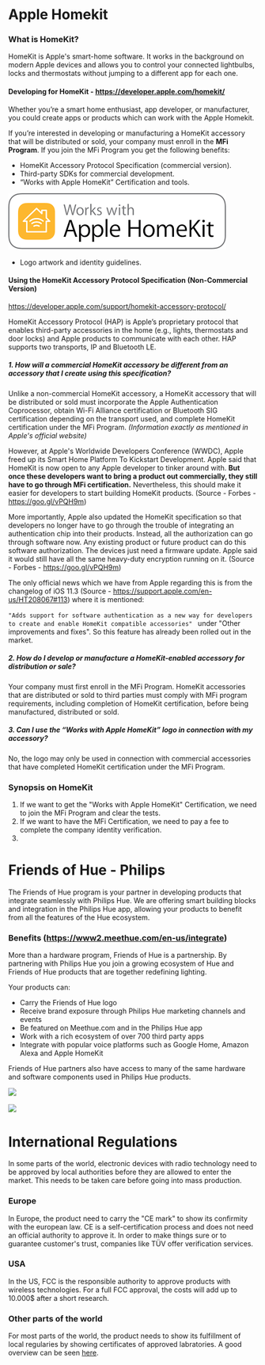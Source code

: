 # Apple Homekit


### What is HomeKit?
HomeKit is Apple's smart-home software. It works in the background on modern Apple devices and allows you to control your connected lightbulbs, locks and thermostats without jumping to a different app for each one.

#### Developing for HomeKit - https://developer.apple.com/homekit/
Whether you’re a smart home enthusiast, app developer, or manufacturer, you could create apps or products which can work with the Apple Homekit.

If you’re interested in developing or manufacturing a HomeKit accessory that will be distributed or sold, your company must enroll in the **MFi Program**. If you join the MFi Program you get the following benefits:


- HomeKit Accessory Protocol Specification (commercial version).
- Third-party SDKs for commercial development.
- “Works with Apple HomeKit” Certification and tools.

![](images/workswithapplehomekit.jpg)
- Logo artwork and identity guidelines.

#### Using the HomeKit Accessory Protocol Specification (Non-Commercial Version)
https://developer.apple.com/support/homekit-accessory-protocol/

HomeKit Accessory Protocol (HAP) is Apple’s proprietary protocol that enables third-party accessories in the home (e.g., lights, thermostats and door locks) and Apple products to communicate with each other. HAP supports two transports, IP and Bluetooth LE.

##### 1. How will a commercial HomeKit accessory be different from an accessory that I create using this specification?

Unlike a non-commercial HomeKit accessory, a HomeKit accessory that will be distributed or sold must incorporate the Apple Authentication Coprocessor, obtain Wi-Fi Alliance certification or Bluetooth SIG certification depending on the transport used, and complete HomeKit certification under the MFi Program. _(Information exactly as mentioned in Apple's official website)_

However, at Apple's Worldwide Developers Conference (WWDC), Apple freed up its Smart Home Platform To Kickstart Development. Apple said that HomeKit is now open to any Apple developer to tinker around with. **But once these developers want to bring a product out commercially, they still have to go through MFi certification.** Nevertheless, this should make it easier for developers to start building HomeKit products. (Source - Forbes - https://goo.gl/vPQH9m)

More importantly, Apple also updated the HomeKit specification so that developers no longer have to go through the trouble of integrating an authentication chip into their products. Instead, all the authorization can go through software now. Any existing product or future product can do this software authorization. The devices just need a firmware update. Apple said it would still have all the same heavy-duty encryption running on it. (Source - Forbes - https://goo.gl/vPQH9m)

The only official news which we have from Apple regarding this is from the changelog of iOS 11.3 (Source - https://support.apple.com/en-us/HT208067#113) where it is mentioned:

```"Adds support for software authentication as a new way for developers to create and enable HomeKit compatible accessories" ```
under "Other improvements and fixes". So this feature has already been rolled out in the market.

##### 2. How do I develop or manufacture a HomeKit-enabled accessory for distribution or sale?
Your company must first enroll in the MFi Program. HomeKit accessories that are distributed or sold to third parties must comply with MFi program requirements, including completion of HomeKit certification, before being manufactured, distributed or sold.
##### 3. Can I use the “Works with Apple HomeKit” logo in connection with my accessory?
No, the logo may only be used in connection with commercial accessories that have completed HomeKit certification under the MFi Program.

### Synopsis on HomeKit
1. If we want to get the "Works with Apple HomeKit" Certification, we need to join the MFi Program and clear the tests.
2. If we want to have the MFi Certification, we need to pay a fee to complete the company identity verification.
3.



# Friends of Hue - Philips

The Friends of Hue program is your partner in developing products that integrate seamlessly with Philips Hue. We are offering smart building blocks and integration in the Philips Hue app, allowing your products to benefit from all the features of the Hue ecosystem.

### Benefits (https://www2.meethue.com/en-us/integrate)

More than a hardware program, Friends of Hue is a partnership. By partnering with Philips Hue you join a growing ecosystem of Hue and Friends of Hue products that are together redefining lighting.

Your products can:

- Carry the Friends of Hue logo
- Receive brand exposure through Philips Hue marketing channels and events
- Be featured on Meethue.com and in the Philips Hue app
- Work with a rich ecosystem of over 700 third party apps
- Integrate with popular voice platforms such as Google Home, Amazon Alexa and Apple HomeKit

Friends of Hue partners also have access to many of the same hardware and software components used in Philips Hue products.

![](images/friendsofhuebenefits.png)

![](images/friendsofhuebenefits2.png)


# International Regulations

In some parts of the world, electronic devices with radio technology need to be approved by local authorities before they are allowed to enter the market. This needs to be taken care before going into mass production.

### Europe
In Europe, the product need to carry the "CE mark" to show its confirmity with the european law. CE is a self-certification process and does not need an official authority to approve it.
In order to make things sure or to guarantee customer's trust, companies like TÜV offer verification services.

### USA
In the US, FCC is the responsible authority to approve products with wireless technologies. For a full FCC approval, the costs will add up to 10.000$ after a short research.

### Other parts of the world
For most parts of the world, the product needs to show its fulfillment of local regularies by showing certificates of approved labratories. A good overview can be seen [here](https://www.elektronikpraxis.vogel.de/zertifikate-fuer-elektroprodukte-nach-nationalen-und-internationalen-standards-a-294954/).

